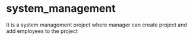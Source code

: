 # system_management
 It is a system management project where manager can create project and add employees to the project
